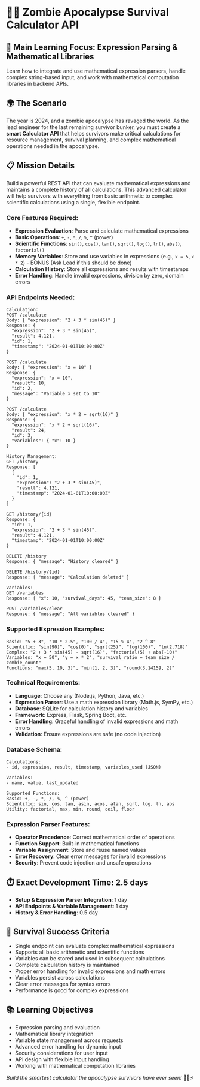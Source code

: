 # 🧟‍♂️ Zombie Apocalypse Survival Calculator API

## 🎯 **Main Learning Focus: Expression Parsing & Mathematical Libraries**
Learn how to integrate and use mathematical expression parsers, handle complex string-based input, and work with mathematical computation libraries in backend APIs.

## 🌍 The Scenario
The year is 2024, and a zombie apocalypse has ravaged the world. As the lead engineer for the last remaining survivor bunker, you must create a **smart Calculator API** that helps survivors make critical calculations for resource management, survival planning, and complex mathematical operations needed in the apocalypse.

## 📋 Mission Details
Build a powerful REST API that can evaluate mathematical expressions and maintains a complete history of all calculations. This advanced calculator will help survivors with everything from basic arithmetic to complex scientific calculations using a single, flexible endpoint.

### Core Features Required:
- **Expression Evaluation**: Parse and calculate mathematical expressions
- **Basic Operations**: `+`, `-`, `*`, `/`, `%`, `^` (power)
- **Scientific Functions**: `sin()`, `cos()`, `tan()`, `sqrt()`, `log()`, `ln()`, `abs()`, `factorial()`
- **Memory Variables**: Store and use variables in expressions (e.g., `x = 5`, `x * 2`) - BONUS (Ask Lead if this should be done)
- **Calculation History**: Store all expressions and results with timestamps
- **Error Handling**: Handle invalid expressions, division by zero, domain errors

### API Endpoints Needed:
```
Calculation:
POST /calculate
Body: { "expression": "2 + 3 * sin(45)" }
Response: { 
  "expression": "2 + 3 * sin(45)", 
  "result": 4.121, 
  "id": 1, 
  "timestamp": "2024-01-01T10:00:00Z" 
}

POST /calculate
Body: { "expression": "x = 10" }
Response: { 
  "expression": "x = 10", 
  "result": 10, 
  "id": 2, 
  "message": "Variable x set to 10" 
}

POST /calculate
Body: { "expression": "x * 2 + sqrt(16)" }
Response: { 
  "expression": "x * 2 + sqrt(16)", 
  "result": 24, 
  "id": 3, 
  "variables": { "x": 10 } 
}

History Management:
GET /history
Response: [
  { 
    "id": 1, 
    "expression": "2 + 3 * sin(45)", 
    "result": 4.121, 
    "timestamp": "2024-01-01T10:00:00Z" 
  }
]

GET /history/{id}
Response: { 
  "id": 1, 
  "expression": "2 + 3 * sin(45)", 
  "result": 4.121, 
  "timestamp": "2024-01-01T10:00:00Z" 
}

DELETE /history
Response: { "message": "History cleared" }

DELETE /history/{id}
Response: { "message": "Calculation deleted" }

Variables:
GET /variables
Response: { "x": 10, "survival_days": 45, "team_size": 8 }

POST /variables/clear
Response: { "message": "All variables cleared" }
```

### Supported Expression Examples:
```
Basic: "5 + 3", "10 * 2.5", "100 / 4", "15 % 4", "2 ^ 8"
Scientific: "sin(90)", "cos(0)", "sqrt(25)", "log(100)", "ln(2.718)"
Complex: "2 + 3 * sin(45) - sqrt(16)", "factorial(5) + abs(-10)"
Variables: "x = 50", "y = x * 2", "survival_ratio = team_size / zombie_count"
Functions: "max(5, 10, 3)", "min(1, 2, 3)", "round(3.14159, 2)"
```

### Technical Requirements:
- **Language**: Choose any (Node.js, Python, Java, etc.)
- **Expression Parser**: Use a math expression library (Math.js, SymPy, etc.)
- **Database**: SQLite for calculation history and variables
- **Framework**: Express, Flask, Spring Boot, etc.
- **Error Handling**: Graceful handling of invalid expressions and math errors
- **Validation**: Ensure expressions are safe (no code injection)

### Database Schema:
```
Calculations:
- id, expression, result, timestamp, variables_used (JSON)

Variables:
- name, value, last_updated

Supported Functions:
Basic: +, -, *, /, %, ^ (power)
Scientific: sin, cos, tan, asin, acos, atan, sqrt, log, ln, abs
Utility: factorial, max, min, round, ceil, floor
```

### Expression Parser Features:
- **Operator Precedence**: Correct mathematical order of operations
- **Function Support**: Built-in mathematical functions
- **Variable Assignment**: Store and reuse named values
- **Error Recovery**: Clear error messages for invalid expressions
- **Security**: Prevent code injection and unsafe operations

## ⏱️ **Exact Development Time: 2.5 days**
- **Setup & Expression Parser Integration**: 1 day
- **API Endpoints & Variable Management**: 1 day  
- **History & Error Handling**: 0.5 day

## 🎯 Survival Success Criteria
- Single endpoint can evaluate complex mathematical expressions
- Supports all basic arithmetic and scientific functions
- Variables can be stored and used in subsequent calculations
- Complete calculation history is maintained
- Proper error handling for invalid expressions and math errors
- Variables persist across calculations
- Clear error messages for syntax errors
- Performance is good for complex expressions

## 📚 Learning Objectives
- Expression parsing and evaluation
- Mathematical library integration
- Variable state management across requests
- Advanced error handling for dynamic input
- Security considerations for user input
- API design with flexible input handling
- Working with mathematical computation libraries

*Build the smartest calculator the apocalypse survivors have ever seen!* 🧟‍♀️⚡
